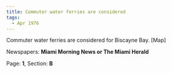 ```yaml
---  
title: Commuter water ferries are considered  
tags:  
  - Apr 1976  
---  
```

  
Commuter water ferries are considered for Biscayne Bay. [Map]  
  
Newspapers: **Miami Morning News or The Miami Herald**  
  
Page: **1**, Section: **B** 
